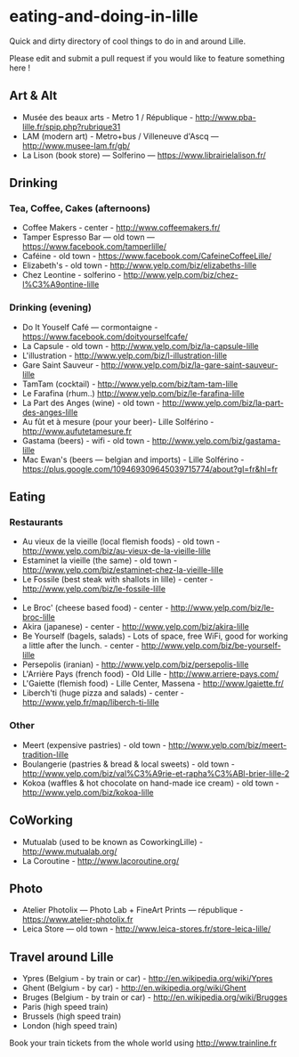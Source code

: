 eating-and-doing-in-lille
=========================

Quick and dirty directory of cool things to do in and around Lille.

Please edit and submit a pull request if you would like to feature something here !

## Art & Alt

* Musée des beaux arts - Metro 1 / République - http://www.pba-lille.fr/spip.php?rubrique31
* LAM (modern art) - Metro+bus / Villeneuve d'Ascq — http://www.musee-lam.fr/gb/
* La Lison (book store) — Solferino — https://www.librairielalison.fr/

## Drinking

### Tea, Coffee, Cakes (afternoons)

* Coffee Makers - center - http://www.coffeemakers.fr/
* Tamper Espresso Bar — old town — https://www.facebook.com/tamperlille/
* Caféine - old town - https://www.facebook.com/CafeineCoffeeLille/
* Elizabeth's - old town - http://www.yelp.com/biz/elizabeths-lille
* Chez Leontine - solferino - http://www.yelp.com/biz/chez-l%C3%A9ontine-lille

### Drinking (evening)

* Do It Youself Café — cormontaigne - https://www.facebook.com/doityourselfcafe/
* La Capsule - old town - http://www.yelp.com/biz/la-capsule-lille
* L'illustration - http://www.yelp.com/biz/l-illustration-lille
* Gare Saint Sauveur - http://www.yelp.com/biz/la-gare-saint-sauveur-lille
* TamTam (cocktail) - http://www.yelp.com/biz/tam-tam-lille
* Le Farafina (rhum..) http://www.yelp.com/biz/le-farafina-lille
* La Part des Anges (wine) - old town - http://www.yelp.com/biz/la-part-des-anges-lille
* Au fût et à mesure (pour your beer)- Lille Solférino - http://www.aufutetamesure.fr
* Gastama (beers) - wifi - old town - http://www.yelp.com/biz/gastama-lille
* Mac Ewan's (beers — belgian and imports) - Lille Solférino - https://plus.google.com/109469309645039715774/about?gl=fr&hl=fr


## Eating

### Restaurants 

* Au vieux de la vieille (local flemish foods) - old town - http://www.yelp.com/biz/au-vieux-de-la-vieille-lille
* Estaminet la vieille (the same) - old town - http://www.yelp.com/biz/estaminet-chez-la-vieille-lille
* Le Fossile (best steak with shallots in lille) - center - http://www.yelp.com/biz/le-fossile-lille
* 
* Le Broc' (cheese based food) - center - http://www.yelp.com/biz/le-broc-lille
* Akira (japanese) - center - http://www.yelp.com/biz/akira-lille
* Be Yourself (bagels, salads) - Lots of space, free WiFi, good for working a little after the lunch. - center - http://www.yelp.com/biz/be-yourself-lille
* Persepolis (iranian) - http://www.yelp.com/biz/persepolis-lille
* L'Arrière Pays (french food) - Old Lille - http://www.arriere-pays.com/
* L'Gaiette (flemish food) - Lille Center, Massena - http://www.lgaiette.fr/
* Liberch'ti (huge pizza and salads) - center - http://www.yelp.fr/map/liberch-ti-lille

### Other

* Meert (expensive pastries) - old town - http://www.yelp.com/biz/meert-tradition-lille
* Boulangerie (pastries & bread  & local sweets) - old town - http://www.yelp.com/biz/val%C3%A9rie-et-rapha%C3%ABl-brier-lille-2
* Kokoa (waffles & hot chocolate on hand-made ice cream) - old town - http://www.yelp.com/biz/kokoa-lille


## CoWorking

* Mutualab (used to be known as CoworkingLille) - http://www.mutualab.org/ 
* La Coroutine - http://www.lacoroutine.org/  

## Photo

* Atelier Photolix — Photo Lab + FineArt Prints — république - https://www.atelier-photolix.fr
* Leica Store — old town - http://www.leica-stores.fr/store-leica-lille/

## Travel around Lille

* Ypres (Belgium - by train or car) - http://en.wikipedia.org/wiki/Ypres
* Ghent (Belgium - by car) - http://en.wikipedia.org/wiki/Ghent
* Bruges (Belgium - by train or car) - http://en.wikipedia.org/wiki/Brugges
* Paris (high speed train)
* Brussels (high speed train)
* London (high speed train)

Book your train tickets from the whole world using http://www.trainline.fr
